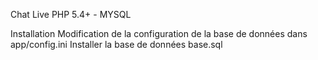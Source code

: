 Chat Live PHP 5.4+ - MYSQL

Installation
Modification de la configuration de la base de données dans app/config.ini
Installer la base de données base.sql
